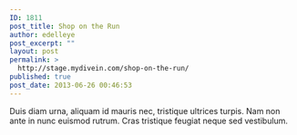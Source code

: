 ```yaml
---
ID: 1811
post_title: Shop on the Run
author: edelleye
post_excerpt: ""
layout: post
permalink: >
  http://stage.mydivein.com/shop-on-the-run/
published: true
post_date: 2013-06-26 00:46:53
---
```

Duis diam urna, aliquam id mauris nec, tristique ultrices turpis. Nam non ante in nunc euismod rutrum. Cras tristique feugiat neque sed vestibulum.